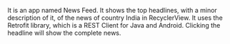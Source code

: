 It is an app named News Feed. It shows the top headlines, with a minor description of it, of the news of country India in RecyclerView. It uses the Retrofit library, which is a REST Client for Java and Android. Clicking the headline will show the complete news.
